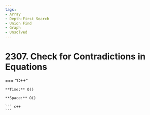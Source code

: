 ```yaml
---
tags:
- Array
- Depth-First Search
- Union Find
- Graph
- Unsolved
---
```



# 2307. Check for Contradictions in Equations

=== "C++"

    **Time:** O()

    **Space:** O()

    ``` c++
    ```